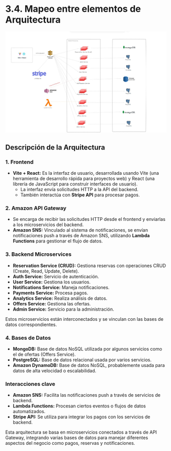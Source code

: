 # 3.4. Mapeo entre elementos de Arquitectura

![Mapeo entre elementos de Arquitectura](MapeoElementosArquitectura.png)


## Descripción de la Arquitectura

### 1. Frontend 
- **Vite + React:** Es la interfaz de usuario, desarrollada usando Vite (una herramienta de desarrollo rápida para proyectos web) y React (una librería de JavaScript para construir interfaces de usuario). 
  - La interfaz envía solicitudes HTTP a la API del backend.
  - También interactúa con **Stripe API** para procesar pagos.

### 2. Amazon API Gateway 
- Se encarga de recibir las solicitudes HTTP desde el frontend y enviarlas a los microservicios del backend.
- **Amazon SNS:** Vinculado al sistema de notificaciones, se envían notificaciones push a través de Amazon SNS, utilizando **Lambda Functions** para gestionar el flujo de datos.

### 3. Backend Microservices 
- **Reservation Service (CRUD):** Gestiona reservas con operaciones CRUD (Create, Read, Update, Delete).
- **Auth Service:** Servicio de autenticación.
- **User Service:** Gestiona los usuarios.
- **Notifications Service:** Maneja notificaciones.
- **Payments Service:** Procesa pagos.
- **Analytics Service:** Realiza análisis de datos.
- **Offers Service:** Gestiona las ofertas.
- **Admin Service:** Servicio para la administración.

Estos microservicios están interconectados y se vinculan con las bases de datos correspondientes.

### 4. Bases de Datos 
- **MongoDB:** Base de datos NoSQL utilizada por algunos servicios como el de ofertas (Offers Service).
- **PostgreSQL:** Base de datos relacional usada por varios servicios.
- **Amazon DynamoDB:** Base de datos NoSQL, probablemente usada para datos de alta velocidad o escalabilidad.

### Interacciones clave
- **Amazon SNS:** Facilita las notificaciones push a través de servicios de backend.
- **Lambda Functions:** Procesan ciertos eventos o flujos de datos automatizados.
- **Stripe API:** Se utiliza para integrar los pagos con los servicios de backend.

Esta arquitectura se basa en microservicios conectados a través de API Gateway, integrando varias bases de datos para manejar diferentes aspectos del negocio como pagos, reservas y notificaciones.
